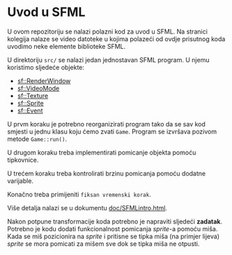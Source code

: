 # Uvod u SFML

U ovom repozitoriju se nalazi polazni kod za uvod u SFML. Na stranici kolegija 
nalaze se video datoteke u kojima polazeći od ovdje prisutnog koda uvodimo neke elemente biblioteke SFML. 

 
U direktoriju `src/` se nalazi jedan jednostavan SFML program.
U njemu koristimo sljedeće objekte:

*   [sf::RenderWindow](http://www.sfml-dev.org/documentation/2.4.2/classsf_1_1RenderWindow.php)
*   [sf::VideoMode](http://www.sfml-dev.org/documentation/2.4.2/classsf_1_1VideoMode.php)
*   [sf::Texture](http://www.sfml-dev.org/documentation/2.4.2/classsf_1_1Texture.php)
*   [sf::Sprite](http://www.sfml-dev.org/documentation/2.4.2/classsf_1_1Sprite.php)
*   [sf::Event](http://www.sfml-dev.org/documentation/2.4.2/classsf_1_1Event.php)

U prvm koraku je potrebno reorganizirati program tako da se sav kod
smjesti u jednu klasu koju ćemo zvati `Game`. Program se izvršava pozivom
metode `Game::run()`.

U drugom koraku treba implementirati pomicanje objekta pomoću tipkovnice.

U trećem koraku treba kontrolirati brzinu pomicanja pomoću dodatne varijable.

Konačno treba primijeniti `fiksan vremenski korak`.

Više detalja nalazi se u dokumentu [doc/SFMLintro.html](doc/SFMLintro.html).


Nakon potpune transformacije koda potrebno je napraviti sljedeći **zadatak**.
Potrebno je kodu dodati funkcionalnost pomicanja _sprite_-a pomoću miša. 
Kada se miš pozicionira na  _sprite_ i pritisne se tipka miša (na primjer lijeva)
_sprite_ se mora pomicati za mišem sve dok se tipka miša ne otpusti.

 
